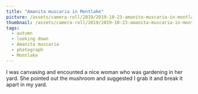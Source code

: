 ```yaml
---
title: "Amanita muscaria in Montlake"
picture: /assets/camera-roll/2019/2019-10-23-amanita-muscaria-in-montlake/20191023_185929475_iOS_iOS.jpg
thumbnail: /assets/camera-roll/2019/2019-10-23-amanita-muscaria-in-montlake/20191023_185929475_iOS-thumbnail.jpg
tags:
  - autumn
  - looking down
  - Amanita muscaria
  - photograph
  - Montlake
---
```

I was canvasing and encounted a nice woman who was gardening in her yard. She pointed out the mushroom and suggested I grab it and break it apart in my yard.